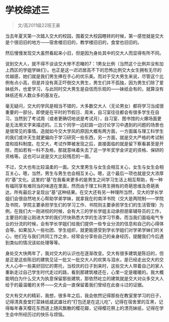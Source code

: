 
# 学校综述三  

> 文/高2011级22班王豪  

当去年夏天第一次踏入交大的校园，围着交大校园瞎转的时候，第一感觉就是交大是个很旧旧的地方——宿舍楼旧旧的，教学楼旧旧的，食堂也旧旧的。

然后慢慢发现交大虽然看起来小旧，但是因为身处其中的交大人而显得有所不同。

说到交大人，就不得不谈谈交大惨不忍睹的7：1男女比例（当然这个比例并没有加上西区的学姐学妹们）。也正是这一迟迟居高不下的恐怖比例交大女生拥有无尽的优越感，她们就是我们男生捧在手心的优乐美。而对于交大男生来说，尽管这个比例有点小高，但是并没有真正吓倒交大男生，男生们并不孤独，因为男生们除了爱妹纸外，也爱学习，与此同时交大男生是自信而乐观的——妹纸会有的，就算没有妹纸还有人数众多的基友在。

毫无疑问，交大的学风是相当不错的，大多数交大人（无论男女）都将学习当成很重要的一部分。即使是在平时的节假日、周末，自习室往往都会有很多学生在自习，当然到了考试周（或者更确切地说是考试月），自习室、图书馆的火爆场面更是无法用文字来描述的。三五个同学一边赶路一边讨论学习中遇到的问题的场景也是很常见的事情。造就如今交大学风的原因大概有两方面，一方面属与理工科学生的我们或许天生就更偏向于学习研究一些东西，另一方面，就是交大严格的考试制度和挂科制度。在交大，考试作弊被发现之后，直接面临的就是留下察看甚至是开除，而如若有一科不及格，那就意味着失去了这一学年奖学金评定的资格、保研的资格等。这也可以说是交大比较残忍的一面。

不过，交大也有比较温柔的一面。交大里男生与女生会相互关心，女生与女生会相互关心，嗯，当然，男生与男生也会相互关心。嗯，这个最后一项也就是交大浓厚的“基”文化。这里的“基”在我看来更多的是男生之间学习生活上相互帮助，有一种有福同享有难同当的味道在里面，然而由于理工科男生拥有的奇葩思维及奇葩表达，所有最后才呈现出“基”这种结果。在交大还有另一种理所当然，交大的学长学姐们会很自然地关心帮助学弟学妹，就拿我在的南洋书院（交大是两院制——学院及书院，学院主要承担学生们的学习工作、书院则主要承担学生们的生活管理）为例，在我们大一刚进校的时候，会有大三的学长学姐主动承担朋辈辅导员的工作，主要目的是让刚进大学的我们尽快熟悉大学的生活学习节奏。而当我们面临电气专业的分流的时候，会有学长学姐们给我们提供一些专业分流的信息和自己的心得体会等。如果加入一些社团、学生组织，就更能感受到学长学姐们对学弟学妹们的关心，他们在与我们共同工作之余，经常会分享些自己的亲身经历，提醒我们今后遇到类似的情况该如处理等等。

身处交大快两年了，我对交大的认识也在逐渐改变。交大有很多建筑是陈旧的，但是正是这些陈旧的建筑见证一批又一批交大人的欢笑与泪水，是已经走出交大的交大人心中一些美好回忆的寄托，当校庆的日子到来时，这些交大人带着自己的家人重新走过自己学生时代走过的路，看到那建筑楼还在，心里一定是暖暖的。我大概能明白为什么交大为执意保留那些建筑，那依然屹立的建筑就是交大对众多交大人给于的最温暖的关怀——交大会一直保留着我们曾经在此奋斗过的证据。

交大有交大的精彩，我想，很多年之后，我会依然记得那些在教室里学习的日子，记得清真食堂打菜妹纸威武雄壮的“打包还是在这儿吃”，记得在宿舍里的互黑，记得每年春天樱花东西道上随风飘散的樱花瓣，记得樱花祭上的漂亮妹纸，记得在学生会中所经历过的快乐与烦恼。


